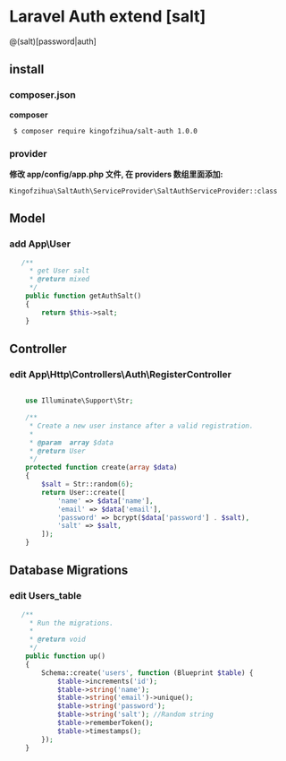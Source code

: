 # Laravel Auth extend [salt]
@(salt)[password|auth]
## install

### composer.json
**composer**

     $ composer require kingofzihua/salt-auth 1.0.0

### provider
**修改 app/config/app.php 文件, 在 providers 数组里面添加:**

	Kingofzihua\SaltAuth\ServiceProvider\SaltAuthServiceProvider::class


## Model
### add App\User
```php
   /**
     * get User salt
     * @return mixed
     */
    public function getAuthSalt()
    {
        return $this->salt;
    }
```


## Controller
### edit App\Http\Controllers\Auth\RegisterController
```php

    use Illuminate\Support\Str;
    
    /**
     * Create a new user instance after a valid registration.
     *
     * @param  array $data
     * @return User
     */
    protected function create(array $data)
    {
        $salt = Str::random(6);
        return User::create([
            'name' => $data['name'],
            'email' => $data['email'],
            'password' => bcrypt($data['password'] . $salt),
            'salt' => $salt,
        ]);
    }
```

## Database  Migrations
### edit Users_table
```php
   /**
     * Run the migrations.
     *
     * @return void
     */
    public function up()
    {
        Schema::create('users', function (Blueprint $table) {
            $table->increments('id');
            $table->string('name');
            $table->string('email')->unique();
            $table->string('password');
            $table->string('salt'); //Random string
            $table->rememberToken();
            $table->timestamps();
        });
    }
```
